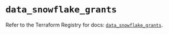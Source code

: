 # `data_snowflake_grants`

Refer to the Terraform Registry for docs: [`data_snowflake_grants`](https://registry.terraform.io/providers/snowflake-labs/snowflake/1.0.2/docs/data-sources/grants).

